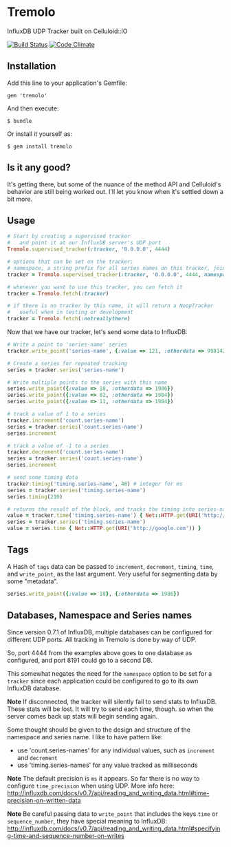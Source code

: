 # Tremolo

InfluxDB UDP Tracker built on Celluloid::IO

[![Build Status](https://travis-ci.org/tpitale/tremolo.svg?branch=master)](https://travis-ci.org/tpitale/tremolo)
[![Code Climate](https://codeclimate.com/github/tpitale/tremolo.png)](https://codeclimate.com/github/tpitale/tremolo)

## Installation

Add this line to your application's Gemfile:

    gem 'tremolo'

And then execute:

    $ bundle

Or install it yourself as:

    $ gem install tremolo

## Is it any good? ##

It's getting there, but some of the nuance of the method API and Celluloid's behavior are still being worked out. I'll let you know when it's settled down a bit more.

## Usage ##

```ruby
# Start by creating a supervised tracker
#   and point it at our InfluxDB server's UDP port
Tremolo.supervised_tracker(:tracker, '0.0.0.0', 4444)

# options that can be set on the tracker:
# namespace, a string prefix for all series names on this tracker, joined with '.' (default="")
tracker = Tremolo.supervised_tracker(:tracker, '0.0.0.0', 4444, namespace: 'appname')

# whenever you want to use this tracker, you can fetch it
tracker = Tremolo.fetch(:tracker)

# if there is no tracker by this name, it will return a NoopTracker
#   useful when in testing or development
tracker = Tremolo.fetch(:notreallythere)
```

Now that we have our tracker, let's send some data to InfluxDB:

```ruby
# Write a point to 'series-name' series
tracker.write_point('series-name', {:value => 121, :otherdata => 998142})

# Create a series for repeated tracking
series = tracker.series('series-name')

# Write multiple points to the series with this name
series.write_point({:value => 18, :otherdata => 1986})
series.write_point({:value => 82, :otherdata => 1984})
series.write_point({:value => 11, :otherdata => 1984})

# track a value of 1 to a series
tracker.increment('count.series-name')
series = tracker.series('count.series-name')
series.increment

# track a value of -1 to a series
tracker.decrement('count.series-name')
series = tracker.series('count.series-name')
series.increment

# send some timing data
tracker.timing('timing.series-name', 48) # integer for ms
series = tracker.series('timing.series-name')
series.timing(210)

# returns the result of the block, and tracks the timing into series-name
value = tracker.time('timing.series-name') { Net::HTTP.get(URI('http://google.com')) }
series = tracker.series('timing.series-name')
value = series.time { Net::HTTP.get(URI('http://google.com')) }
```

## Tags ##

A Hash of `tags` data can be passed to `increment`, `decrement`, `timing`, `time`, and `write_point`, as the last argument. Very useful for segmenting data by some "metadata".

```ruby
series.write_point({:value => 18}, {:otherdata => 1986})
```

## Databases, Namespace and Series names

Since version 0.7.1 of InfluxDB, multiple databases can be configured for different UDP ports. All
tracking in Tremolo is done by way of UDP.

So, port 4444 from the examples above goes to one database as configured, and port 8191 could go to a second DB.

This somewhat negates the need for the `namespace` option to be set for a `tracker` since each application
could be configured to go to its own InfluxDB database.

**Note** If disconnected, the tracker will silently fail to send stats to InfluxDB. These stats will be lost.
It will try to send each time, though. so when the server comes back up stats will begin sending again.

Some thought should be given to the design and structure of the namespace and series name. I like to have pattern like:

* use 'count.series-names' for any individual values, such as `increment` and `decrement`
* use 'timing.series-names' for any value tracked as milliseconds

**Note** The default precision is `ms` it appears. So far there is no way to configure `time_precision` when using UDP. More info here: http://influxdb.com/docs/v0.7/api/reading_and_writing_data.html#time-precision-on-written-data

**Note** Be careful passing data to `write_point` that includes the keys `time` or `sequence_number`, they have special meaning to InfluxDB: http://influxdb.com/docs/v0.7/api/reading_and_writing_data.html#specifying-time-and-sequence-number-on-writes
